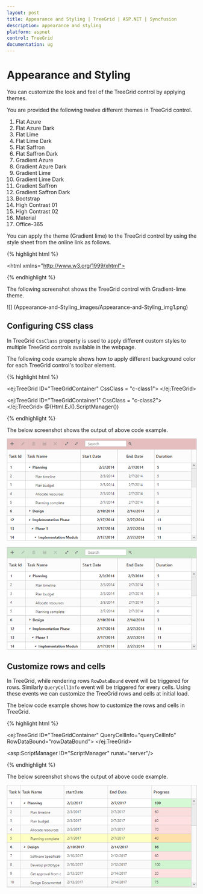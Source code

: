 ```yaml
---
layout: post
title: Appearance and Styling | TreeGrid | ASP.NET | Syncfusion
description: appearance and styling
platform: aspnet
control: TreeGrid
documentation: ug
---
```


# Appearance and Styling

You can customize the look and feel of the TreeGrid control by applying themes.

You are provided the following twelve different themes in TreeGrid control.

1. Flat Azure 
2. Flat Azure Dark
3. Flat Lime    
4. Flat Lime Dark 
5. Flat Saffron 
6. Flat Saffron Dark
7. Gradient Azure
8. Gradient Azure Dark
9. Gradient Lime
10. Gradient Lime Dark
11. Gradient Saffron
12. Gradient Saffron Dark
13. Bootstrap
14. High Contrast 01
15. High Contrast 02
16. Material
17. Office-365

You can apply the theme (Gradient lime) to the TreeGrid control by using the style sheet from the online link as follows.

{% highlight html %}

<!DOCTYPE html>
<html xmlns="http://www.w3.org/1999/xhtml">
<head>
<title>Getting Started with TreeGrid Control for JavaScript</title>
<!-- style sheet for default theme(gradient lime) -->
<link href=" http://cdn.syncfusion.com/{{ site.releaseversion }}/js/web/flat-azure/ej.web.all.min.css" rel="stylesheet">
</html>

{% endhighlight %}

The following screenshot shows the TreeGrid control with Gradient-lime theme.

![]
(Appearance-and-Styling_images/Appearance-and-Styling_img1.png)

## Configuring CSS class

In TreeGrid `CssClass` property is used to apply different custom styles to multiple TreeGrid controls available in the webpage.

The following code example shows how to apply different background color for each TreeGrid control's toolbar element.

{% highlight html %}
<style>
    .c-class1.e-treegrid .e-toolbar {
        background-color: rgba(169, 45, 45, 0.31);
    }
    .c-class2.e-treegrid .e-toolbar {
        background-color: rgba(0, 128, 0, 0.2);
    }
</style>

<ej:TreeGrid ID="TreeGridContainer" CssClass = "c-class1">
</ej:TreeGrid>

<ej:TreeGrid ID="TreeGridContainer1" CssClass = "c-class2">
</ej:TreeGrid>
@(Html.EJ().ScriptManager())

{% endhighlight %}

The below screenshot shows the output of above code example.

![](Appearance-and-Styling_images/Appearance-and-Styling_img2.png)

![](Appearance-and-Styling_images/Appearance-and-Styling_img3.png)

## Customize rows and cells

In TreeGrid, while rendering rows  `RowDataBound` event will be triggered for rows. Similarly `QueryCellInfo` event will be triggered for every cells. Using these events we can customize the TreeGrid rows and cells at initial load.

The below code example shows how to customize the rows and cells in TreeGrid.

{% highlight html %}

<ej:TreeGrid ID="TreeGridContainer"   QueryCellInfo="queryCellInfo" RowDataBound="rowDataBound">
</ej:TreeGrid>

<asp:ScriptManager ID="ScriptManager" runat="server"/>
<script type="text/javascript">
function queryCellInfo(args) {
    if (args.column.mappingName == "progress") {
        if (args.data.item["progress"] < 75)
            $(args.cellElement).css("background-color", "rgba(255, 0, 0, 0.12)");
        else
            $(args.cellElement).css("background-color", "rgba(86, 226, 86, 0.25)");
    }
}
function rowDataBound(args) {
    if (args.data.item["taskID"] == 5)
        $(args.rowElement).css("background-color", "rgba(251, 255, 0, 0.24)");
}

</script>

{% endhighlight %}

The below screenshot shows the output of above code example.

![](Appearance-and-Styling_images/Appearance-and-Styling_img4.png)